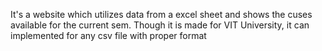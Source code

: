 It's a website which utilizes data from a excel sheet and shows the cuses available for the current sem. Though it is made for VIT University, it can implemented for any csv file with proper format
